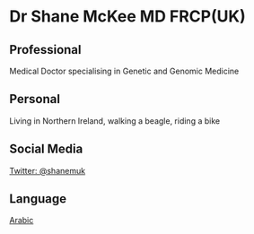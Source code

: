 # Dr Shane McKee MD FRCP(UK)

## Professional
Medical Doctor specialising in Genetic and Genomic Medicine
## Personal
Living in Northern Ireland, walking a beagle, riding a bike
## Social Media
[Twitter: @shanemuk](http://twitter.com/shanemuk)
## Language
[Arabic](https://github.com/shanemuk/shanemuk.github.io/blob/main/arabic.md)

